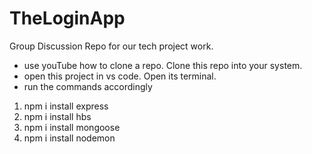 # TheLoginApp
Group Discussion Repo for our tech project work.
* use youTube how to clone a repo. Clone this repo into your system.
* open this project in vs code. Open its terminal.
* run the commands accordingly
1. npm i install express
2. npm i install hbs
3. npm i install mongoose
4. npm i install nodemon
